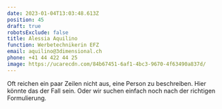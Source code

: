 ```yaml
---
date: 2023-01-04T13:03:48.613Z
position: 45
draft: true
robotsExclude: false
title: Alessia Aquilino
function: Werbetechnikerin EFZ
email: aquilino@3dimensional.ch
phone: +41 44 422 44 25
image: https://ucarecdn.com/84b67451-6af1-4bc3-9670-4f63490a837d/
---
```

Oft reichen ein paar Zeilen nicht aus, eine Person zu beschreiben.
Hier könnte das der Fall sein. 
Oder wir suchen einfach noch nach der richtigen Formulierung.
